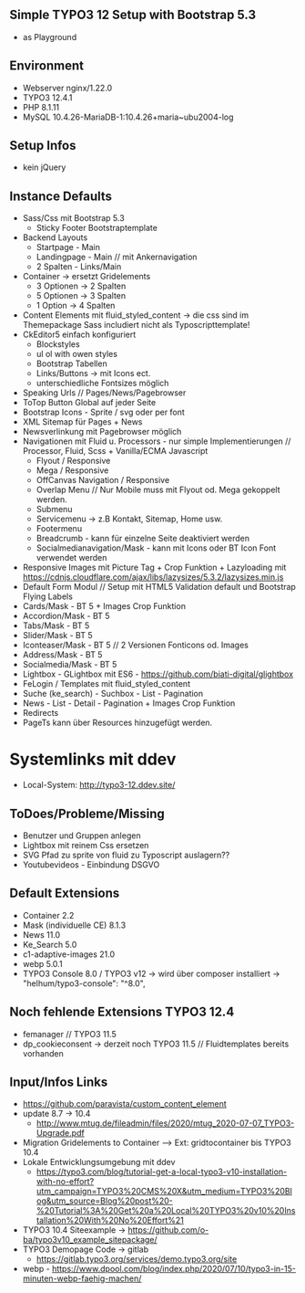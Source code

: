 ## Simple TYPO3 12 Setup with Bootstrap 5.3

* as Playground 

## Environment
* Webserver nginx/1.22.0
* TYPO3 12.4.1
* PHP 8.1.11
* MySQL 10.4.26-MariaDB-1:10.4.26+maria~ubu2004-log 

## Setup Infos
* kein jQuery

## Instance Defaults 
* Sass/Css mit Bootstrap 5.3
    - Sticky Footer Bootstraptemplate
* Backend Layouts 
    - Startpage - Main 
    - Landingpage - Main // mit Ankernavigation 
    - 2 Spalten - Links/Main 
* Container -> ersetzt Gridelements 
    - 3 Optionen -> 2 Spalten 
    - 5 Optionen -> 3 Spalten 
    - 1 Option -> 4 Spalten
* Content Elements mit fluid_styled_content  -> die css sind im Themepackage Sass includiert nicht als Typoscripttemplate!
* CkEditor5 einfach konfiguriert 
    - Blockstyles
    - ul ol with owen styles
    - Bootstrap Tabellen
    - Links/Buttons -> mit Icons ect.
    - unterschiedliche Fontsizes möglich
* Speaking Urls // Pages/News/Pagebrowser
* ToTop Button Global auf jeder Seite
* Bootstrap Icons - Sprite / svg oder per font
* XML Sitemap für Pages + News
* Newsverlinkung mit Pagebrowser möglich
* Navigationen mit Fluid u. Processors - nur simple Implementierungen // Processor, Fluid, Scss + Vanilla/ECMA  Javascript
    - Flyout / Responsive
    - Mega / Responsive
    - OffCanvas Navigation / Responsive
    - Overlap Menu // Nur Mobile muss mit Flyout od. Mega gekoppelt werden.
    - Submenu
    - Servicemenu -> z.B Kontakt, Sitemap, Home usw.
    - Footermenu
    - Breadcrumb - kann für einzelne Seite deaktiviert werden
    - Socialmedianavigation/Mask - kann mit Icons oder BT Icon Font verwendet werden
* Responsive Images mit Picture Tag + Crop Funktion + Lazyloading mit https://cdnjs.cloudflare.com/ajax/libs/lazysizes/5.3.2/lazysizes.min.js
* Default Form Modul // Setup mit HTML5 Validation default und Bootstrap Flying Labels
* Cards/Mask - BT 5 + Images Crop Funktion
* Accordion/Mask - BT 5
* Tabs/Mask - BT 5
* Slider/Mask - BT 5
* Iconteaser/Mask - BT 5 // 2 Versionen Fonticons od. Images
* Address/Mask - BT 5
* Socialmedia/Mask - BT 5
* Lightbox - GLightbox mit ES6 - https://github.com/biati-digital/glightbox
* FeLogin / Templates mit fluid_styled_content
* Suche (ke_search) - Suchbox - List - Pagination 
* News - List - Detail - Pagination + Images Crop Funktion
* Redirects
* PageTs kann über Resources hinzugefügt werden.
 
# Systemlinks mit ddev
* Local-System: http://typo3-12.ddev.site/

## ToDoes/Probleme/Missing
* Benutzer und Gruppen anlegen
* Lightbox mit reinem Css ersetzen
* SVG Pfad zu sprite von fluid zu Typoscript auslagern??
* Youtubevideos - Einbindung DSGVO

## Default Extensions
* Container 2.2  
* Mask (individuelle CE) 8.1.3
* News 11.0
* Ke_Search 5.0
* c1-adaptive-images 21.0
* webp 5.0.1
* TYPO3 Console 8.0 / TYPO3 v12 -> wird über composer installiert -> "helhum/typo3-console": "^8.0",

## Noch fehlende Extensions TYPO3 12.4
* femanager // TYPO3 11.5
* dp_cookieconsent -> derzeit noch TYPO3 11.5 // Fluidtemplates bereits vorhanden

## Input/Infos Links
* https://github.com/paravista/custom_content_element
* update 8.7 -> 10.4 
    - http://www.mtug.de/fileadmin/files/2020/mtug_2020-07-07_TYPO3-Upgrade.pdf
* Migration Gridelements to Container --> Ext: gridtocontainer bis TYPO3 10.4
* Lokale Entwicklungsumgebung mit ddev
    - https://typo3.com/blog/tutorial-get-a-local-typo3-v10-installation-with-no-effort?utm_campaign=TYPO3%20CMS%20X&utm_medium=TYPO3%20Blog&utm_source=Blog%20post%20-%20Tutorial%3A%20Get%20a%20Local%20TYPO3%20v10%20Installation%20With%20No%20Effort%21
* TYPO3 10.4 Siteexample -> https://github.com/o-ba/typo3v10_example_sitepackage/
* TYPO3 Demopage Code -> gitlab
    - https://gitlab.typo3.org/services/demo.typo3.org/site
* webp - https://www.dpool.com/blog/index.php/2020/07/10/typo3-in-15-minuten-webp-faehig-machen/
